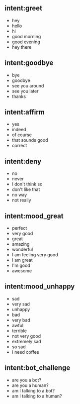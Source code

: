 ## intent:greet
- hey
- hello
- hi
- good morning
- good evening
- hey there

## intent:goodbye
- bye
- goodbye
- see you around
- see you later
- thanks

## intent:affirm
- yes
- indeed
- of course
- that sounds good
- correct

## intent:deny
- no
- never
- I don't think so
- don't like that
- no way
- not really

## intent:mood_great
- perfect
- very good
- great
- amazing
- wonderful
- I am feeling very good
- I am great
- I'm good
- awesome

## intent:mood_unhappy
- sad
- very sad
- unhappy
- bad
- very bad
- awful
- terrible
- not very good
- extremely sad
- so sad
- I need coffee

## intent:bot_challenge
- are you a bot?
- are you a human?
- am I talking to a bot?
- am I talking to a human?
